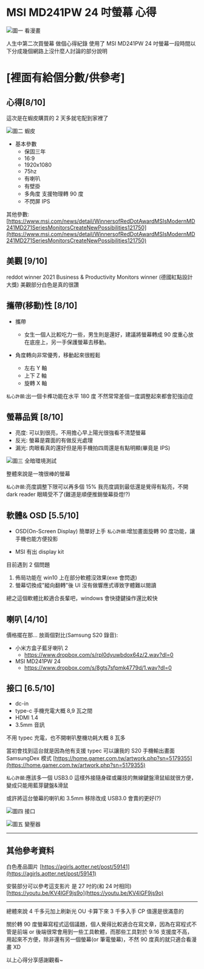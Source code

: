 # MSI MD241PW 24 吋螢幕 心得

![圖一 看漫畫](https://drive.google.com/uc?export=download&id=1hVf-iXPP2r3SO4w36cc3kFQ9P-iVstXE)

人生中第二次買螢幕 做個心得紀錄
使用了 MSI MD241PW 24 吋螢幕一段時間以下分成幾個網路上沒什麼人討論的部分說明

# [裡面有給個分數/供參考]

## 心得[8/10]

這次是在蝦皮購買的 2 天多就宅配到家裡了

![圖二 蝦皮](https://drive.google.com/uc?export=download&id=1d3K_On4h9iekIGmCen6BY0QL3J2A5qdH)

- 基本參數
  - 保固三年
  - 16:9
  - 1920x1080
  - 75hz
  - 有喇叭
  - 有壁掛
  - 多角度 支援物理轉 90 度
  - 不閃屏 IPS

其他參數:
[https://www.msi.com/news/detail/WinnersofRedDotAwardMSIsModernMD241MD271SeriesMonitorsCreateNewPossibilities121750](https://www.msi.com/news/detail/WinnersofRedDotAwardMSIsModernMD241MD271SeriesMonitorsCreateNewPossibilities121750)

## 美觀 [9/10]

reddot winner 2021 Business & Productivity Monitors winner
(德國紅點設計大獎)
美觀部分白色是真的很讚

## 攜帶(移動)性 [8/10]

- 攜帶

  - 女生一個人比較吃力一些，男生則是還好，建議將螢幕轉成 90 度重心放在底座上，另一手保護螢幕去移動。

- 角度轉向非常優秀，移動起來很輕鬆
  - 左右 Y 軸
  - 上下 Z 軸
  - 旋轉 X 軸

`私心許願`:出一個卡榫功能在水平 180 度 不然常常差個一度調整起來都會犯強迫症

## 螢幕品質 [8/10]

- 亮度: 可以到很亮，不用擔心早上陽光很強看不清楚螢幕
- 反光: 螢幕是霧面的有做反光處理
- 漏光: 肉眼看真的還好但是用手機拍四周還是有點明顯(畢竟是 IPS)

![圖三 全暗環境測試](https://drive.google.com/uc?export=download&id=1l2AzLtSNkCJJxKLV-ZjIilwWnEYWBzbs)

整體來說是一塊很棒的螢幕

`私心許願`:亮度調整下限可以再多個 15% 我亮度調到最低還是覺得有點亮，不開 dark reader 眼睛受不了(難道是順便推銷螢幕掛燈!?)

## 軟體& OSD [5.5/10]

- OSD(On-Screen Display)
  簡單好上手
  `私心許願`:增加畫面旋轉 90 度功能，讓手機也能方便投影

- MSI 有出 display kit

目前遇到 2 個問題

1. 佈局功能在 win10 上在部分軟體沒效果(exe 會閃退)
2. 螢幕切換成"縱向翻轉"後 UI 沒有做響應式導致字體難以閱讀

總之這個軟體比較適合長輩吧，windows 會快捷鍵操作還比較快

## 喇叭 [4/10]

價格擺在那...
放兩個對比(Samsung S20 錄音):

- 小米方盒子藍牙喇叭 2
  - https://www.dropbox.com/s/rpl0dyuwbdox64z/2.wav?dl=0
- MSI MD241PW 24
  - https://www.dropbox.com/s/8gts7sfpmk4779d/1.wav?dl=0

## 接口 [6.5/10]

- dc-in
- type-c 手機充電大概 8,9 瓦之間
- HDMI 1.4
- 3.5mm 音訊

不用 typec 充電，也不開喇叭整機功耗大概 8 瓦多

當初會找到這台就是因為他有支援 typec 可以讓我的 S20 手機輸出畫面
SamsungDex 模式
[https://home.gamer.com.tw/artwork.php?sn=5179355](https://home.gamer.com.tw/artwork.php?sn=5179355)

`私心許願`:應該多一個 USB3.0 這樣外接隨身碟或羅技的無線鍵盤滑鼠組就很方便，變成只能用藍芽鍵盤&滑鼠

或許將這台螢幕的喇叭和 3.5mm 移除改成 USB3.0 會賣的更好(?)

![圖四 接口](https://drive.google.com/uc?export=download&id=18VhLTJ8AZol7D88VUfVQ01qOuNy02RQ-)

![圖五 變壓器](https://drive.google.com/uc?export=download&id=1p3w_BgJrJ918bsj_4izndemz8ZzNAwgF)

---

## 其他參考資料

白色產品圖片
[https://agirls.aotter.net/post/59141](https://agirls.aotter.net/post/59141)

安裝部分可以參考這支影片 是 27 吋的(和 24 吋相同)
[https://youtu.be/KV4lGF9js9o](https://youtu.be/KV4lGF9js9o)

---

總體來說 4 千多元加上刷新光 OU 卡算下來 3 千多入手 CP 值還是很滿意的

關於轉 90 度螢幕寫程式這個議題，個人覺得比較適合在寫文章，因為在寫程式不管是前端 or 後端很常會用到一些工具軟體，而那些工具對於 9:16 支援度不高，用起來不方便，除非還有另一個螢幕(or 筆電螢幕)，不然 90 度真的就只適合看漫畫 XD

以上心得分享感謝觀看~

